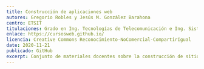 ```yaml
---
title: Construcción de aplicaciones web
autores: Gregorio Robles y Jesús M. González Barahona
centro: ETSIT
titulaciones: Grado en Ing. Tecnologías de Telecomunicación e Ing. Sistemas de Telecomunicación
enlace: https://cursosweb.github.io/
licencia: Creative Commons Reconocimiento-NoComercial-CompartirIgual
date: 2020-11-21
publicado: GitHub
excerpt: Conjunto de materiales docentes sobre la construcción de sitios web, tanto en el lado del servidor como en el lado del navegador. Incluye transparencias, ejercicios, exámenes, enunciados de prácticas, código fuente de ejemplo, etc.
---
```

